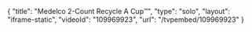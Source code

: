 {
    "title": "Medelco 2-Count Recycle A Cup&trade;",
    "type": "solo",
    "layout": "iframe-static",
    "videoId": "109969923",
    "url": "\/tvpembed\/109969923"
}